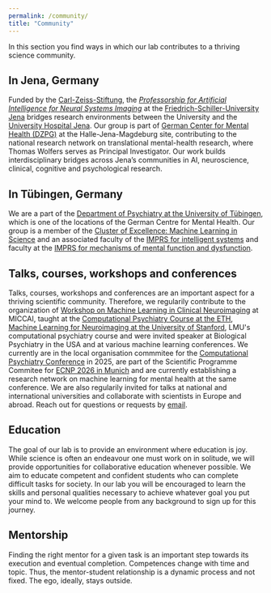 ```yaml
---
permalink: /community/
title: "Community"
---
```


In this section you find ways in which our lab contributes to a thriving science community.

## In Jena, Germany
Funded by the [Carl-Zeiss-Stiftung](https://www.carl-zeiss-stiftung.de/en/), the [*Professorship for Artificial Intelligence for Neural Systems Imaging*](https://www.carl-zeiss-stiftung.de/en/project-overview/detail/czs-endowed-professorship-for-artificial-intelligence-in-neural-systems-imaging) at the [Friedrich-Schiller-University Jena](https://www.uni-jena.de/en/) bridges research environments between the University and the [University Hospital Jena](https://www.uniklinikum-jena.de/en/). Our group is part of [German Center for Mental Health (DZPG)](https://www.dzpg.org) at the Halle-Jena-Magdeburg site, contributing to the national research network on translational mental-health research, where Thomas Wolfers serves as Principal Investigator. Our work builds interdisciplinary bridges across Jena’s communities in AI, neuroscience, clinical, cognitive and psychological research.

## In Tübingen, Germany
We are a part of the [Department of Psychiatry at the University of Tübingen](https://www.medizin.uni-tuebingen.de/en-de/das-klinikum/einrichtungen/kliniken/psychiatrie-und-psychotherapie), which is one of the locations of the German Centre for Mental Health. Our group is a member of the [Cluster of Excellence: Machine Learning in Science](https://uni-tuebingen.de/en/research/core-research/cluster-of-excellence-machine-learning/home/) and an associated faculty of the [IMPRS for intelligent systems](https://imprs.is.mpg.de/faculty) and faculty at the [IMPRS for mechanisms of mental function and dysfunction](https://imprs-mmfd.tuebingen.mpg.de/3866/faculty).

## Talks, courses, workshops and conferences
Talks, courses, workshops and conferences are an important aspect for a thriving scientific community. Therefore, we regularily contribute to the organization of [Workshop on Machine Learning in Clinical Neuroimaging](https://mlcnworkshop.github.io) at MICCAI, taught at the [Computational Psychiatry Course at the ETH](https://www.translationalneuromodeling.org/cpcourse/), [Machine Learning for Neuroimaging at the University of Stanford](https://web.stanford.edu/class/psyc221/), LMU's computational psychiatry course and were invited speaker at Biological Psychiatry in the USA and at various machine learning conferences. We currently are in the local organisation commmitee for the [Computational Psychiatry Conference](https://www.cpconf.org) in 2025, are part of the Scientific Programme Commitee for [ECNP 2026 in Munich](https://www.ecnp.eu) and are currently establishing a research network on machine learning for mental health at the same conference. We are also regularily invited for talks at national and international universities and collaborate with scientists in Europe and abroad. Reach out for questions or requests by [email](mailto:dr.thomas.wolfers@gmail.com).

## Education 
The goal of our lab is to provide an environment where education is joy. While science is often an endeavour one must work on in solitude, we will provide opportunities for collaborative education whenever possible. We aim to educate competent and confident students who can complete difficult tasks for society. In our lab you will be encouraged to learn the skills and personal qualities necessary to achieve whatever goal you put your mind to. We welcome people from any background to sign up for this journey.

## Mentorship
Finding the right mentor for a given task is an important step towards its execution and eventual completion. Competences change with time and topic. Thus, the mentor-student relationship is a dynamic process and not fixed. The ego, ideally, stays outside. 
